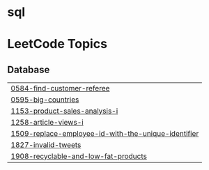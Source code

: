 # sql
<!---LeetCode Topics Start-->
# LeetCode Topics
## Database
|  |
| ------- |
| [0584-find-customer-referee](https://github.com/AruneshTiwari/sql/tree/master/0584-find-customer-referee) |
| [0595-big-countries](https://github.com/AruneshTiwari/sql/tree/master/0595-big-countries) |
| [1153-product-sales-analysis-i](https://github.com/AruneshTiwari/sql/tree/master/1153-product-sales-analysis-i) |
| [1258-article-views-i](https://github.com/AruneshTiwari/sql/tree/master/1258-article-views-i) |
| [1509-replace-employee-id-with-the-unique-identifier](https://github.com/AruneshTiwari/sql/tree/master/1509-replace-employee-id-with-the-unique-identifier) |
| [1827-invalid-tweets](https://github.com/AruneshTiwari/sql/tree/master/1827-invalid-tweets) |
| [1908-recyclable-and-low-fat-products](https://github.com/AruneshTiwari/sql/tree/master/1908-recyclable-and-low-fat-products) |
<!---LeetCode Topics End-->